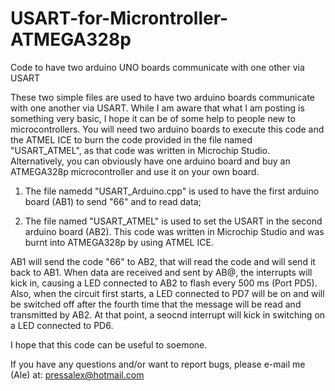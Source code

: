 # USART-for-Microntroller-ATMEGA328p
Code to have two arduino UNO boards communicate with one other via USART

These two simple files are used to have two arduino boards communicate with one another via USART. While I am aware that what I am posting is something very basic, I hope it can be of some help to people new to microcontrollers. You will need two arduino boards to execute this code and the ATMEL ICE to burn the code provided in the file named "USART_ATMEL", as that code was written in Microchip Studio. Alternatively, you can obviously have one arduino board and buy an ATMEGA328p microcontroller and use it on your own board.

1) The file namedd "USART_Arduino.cpp" is used to have the first arduino board (AB1) to send "66" and to read data;

2) The file named "USART_ATMEL" is used to set the USART in the second arduino board (AB2). This code was written in Microchip Studio and was burnt into ATMEGA328p by using ATMEL ICE.

AB1 will send the code "66" to AB2, that will read the code and will send it back to AB1. When data are received and sent by AB@, the interrupts will kick in, causing a LED connected to AB2 to flash every 500 ms (Port PD5). Also, when the circuit first starts, a LED connected to PD7 will be on and will be switched off after the fourth time that the message will be read and transmitted by AB2. At that point, a seocnd interrupt will kick in switching on a LED connected to PD6. 

I hope that this code can be useful to soemone.

If you have any questions and/or want to report bugs, please e-mail me (Ale) at: pressalex@hotmail.com
